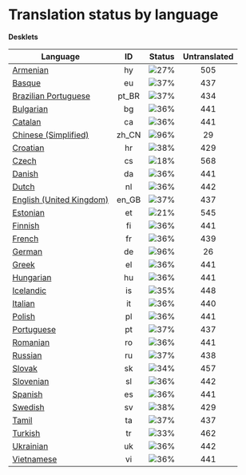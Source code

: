 # Translation status by language
**Desklets**

Language | ID | Status | Untranslated
---------|:--:|:------:|:-----------:
[Armenian](language-status/hy.md) | hy |  ![27%](http://progressed.io/bar/27) | 505
[Basque](language-status/eu.md) | eu |  ![37%](http://progressed.io/bar/37) | 437
[Brazilian Portuguese](language-status/pt_BR.md) | pt_BR |  ![37%](http://progressed.io/bar/37) | 434
[Bulgarian](language-status/bg.md) | bg |  ![36%](http://progressed.io/bar/36) | 441
[Catalan](language-status/ca.md) | ca |  ![36%](http://progressed.io/bar/36) | 441
[Chinese (Simplified)](language-status/zh_CN.md) | zh_CN |  ![96%](http://progressed.io/bar/96) | 29
[Croatian](language-status/hr.md) | hr |  ![38%](http://progressed.io/bar/38) | 429
[Czech](language-status/cs.md) | cs |  ![18%](http://progressed.io/bar/18) | 568
[Danish](language-status/da.md) | da |  ![36%](http://progressed.io/bar/36) | 441
[Dutch](language-status/nl.md) | nl |  ![36%](http://progressed.io/bar/36) | 442
[English (United Kingdom)](language-status/en_GB.md) | en_GB |  ![37%](http://progressed.io/bar/37) | 437
[Estonian](language-status/et.md) | et |  ![21%](http://progressed.io/bar/21) | 545
[Finnish](language-status/fi.md) | fi |  ![36%](http://progressed.io/bar/36) | 441
[French](language-status/fr.md) | fr |  ![36%](http://progressed.io/bar/36) | 439
[German](language-status/de.md) | de |  ![96%](http://progressed.io/bar/96) | 26
[Greek](language-status/el.md) | el |  ![36%](http://progressed.io/bar/36) | 441
[Hungarian](language-status/hu.md) | hu |  ![36%](http://progressed.io/bar/36) | 441
[Icelandic](language-status/is.md) | is |  ![35%](http://progressed.io/bar/35) | 448
[Italian](language-status/it.md) | it |  ![36%](http://progressed.io/bar/36) | 440
[Polish](language-status/pl.md) | pl |  ![36%](http://progressed.io/bar/36) | 441
[Portuguese](language-status/pt.md) | pt |  ![37%](http://progressed.io/bar/37) | 437
[Romanian](language-status/ro.md) | ro |  ![36%](http://progressed.io/bar/36) | 441
[Russian](language-status/ru.md) | ru |  ![37%](http://progressed.io/bar/37) | 438
[Slovak](language-status/sk.md) | sk |  ![34%](http://progressed.io/bar/34) | 457
[Slovenian](language-status/sl.md) | sl |  ![36%](http://progressed.io/bar/36) | 442
[Spanish](language-status/es.md) | es |  ![36%](http://progressed.io/bar/36) | 441
[Swedish](language-status/sv.md) | sv |  ![38%](http://progressed.io/bar/38) | 429
[Tamil](language-status/ta.md) | ta |  ![37%](http://progressed.io/bar/37) | 437
[Turkish](language-status/tr.md) | tr |  ![33%](http://progressed.io/bar/33) | 462
[Ukrainian](language-status/uk.md) | uk |  ![36%](http://progressed.io/bar/36) | 442
[Vietnamese](language-status/vi.md) | vi |  ![36%](http://progressed.io/bar/36) | 441
